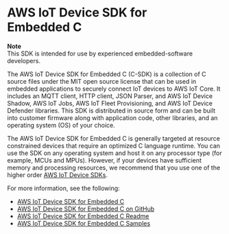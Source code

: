 # AWS IoT Device SDK for Embedded C<a name="c-sdk"></a>

**Note**  
This SDK is intended for use by experienced embedded\-software developers\.

The AWS IoT Device SDK for Embedded C \(C\-SDK\) is a collection of C source files under the MIT open source license that can be used in embedded applications to securely connect IoT devices to AWS IoT Core\. It includes an MQTT client, HTTP client, JSON Parser, and AWS IoT Device Shadow, AWS IoT Jobs, AWS IoT Fleet Provisioning, and AWS IoT Device Defender libraries\. This SDK is distributed in source form and can be built into customer firmware along with application code, other libraries, and an operating system \(OS\) of your choice\.

The AWS IoT Device SDK for Embedded C is generally targeted at resource constrained devices that require an optimized C language runtime\. You can use the SDK on any operating system and host it on any processor type \(for example, MCUs and MPUs\)\. However, if your devices have sufficient memory and processing resources, we recommend that you use one of the higher order [AWS IoT Device SDKs](https://docs.aws.amazon.com/iot/latest/developerguide/iot-sdks.html#iot-device-sdks)\.

For more information, see the following:
+ [AWS IoT Device SDK for Embedded C](https://docs.aws.amazon.com/embedded-csdk/latest/lib-ref/)
+ [AWS IoT Device SDK for Embedded C on GitHub](https://github.com/aws/aws-iot-device-sdk-embedded-C)
+ [AWS IoT Device SDK for Embedded C Readme](https://github.com/aws/aws-iot-device-sdk-embedded-C#aws-iot-device-sdk-for-embedded-c)
+ [AWS IoT Device SDK for Embedded C Samples](https://docs.aws.amazon.com/embedded-csdk/202012.00/lib-ref/docs/doxygen/output/html/demos_main.html)